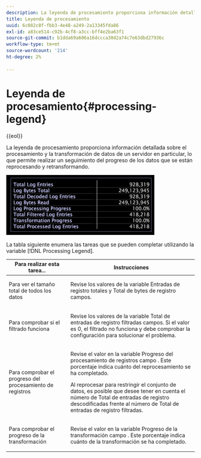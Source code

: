 ```yaml
---
description: La leyenda de procesamiento proporciona información detallada sobre el procesamiento y la transformación de datos de un servidor en particular, lo que permite realizar un seguimiento del progreso de los datos que se están reprocesando y retransformando.
title: Leyenda de procesamiento
uuid: 6c082c8f-fbb3-4e48-a249-2a13345fda86
exl-id: a83ce514-c92b-4cf8-a3cc-bff4e2ba63f1
source-git-commit: b1dda69a606a16dccca30d2a74c7e63dbd27936c
workflow-type: tm+mt
source-wordcount: '214'
ht-degree: 2%

---
```


# Leyenda de procesamiento{#processing-legend}

{{eol}}

La leyenda de procesamiento proporciona información detallada sobre el procesamiento y la transformación de datos de un servidor en particular, lo que permite realizar un seguimiento del progreso de los datos que se están reprocesando y retransformando.

![](assets/vis_ProcessingLegend.png)

La tabla siguiente enumera las tareas que se pueden completar utilizando la variable [!DNL Processing Legend].

<table id="table_6149250C44B14C44A3CB1CEF68B280C6"> 
 <thead> 
  <tr> 
   <th colname="col1" class="entry"> Para realizar esta tarea... </th> 
   <th colname="col2" class="entry"> Instrucciones </th> 
  </tr> 
 </thead>
 <tbody> 
  <tr> 
   <td colname="col1"> <p>Para ver el tamaño total de todos los datos </p> </td> 
   <td colname="col2"> <p>Revise los valores de la variable <span class="wintitle"> Entradas de registro totales</span> y <span class="wintitle"> Total de bytes de registro</span> campos. </p> </td> 
  </tr> 
  <tr> 
   <td colname="col1"> <p>Para comprobar si el filtrado funciona </p> </td> 
   <td colname="col2"> <p>Revise los valores de la variable <span class="wintitle"> Total de entradas de registro filtradas</span> campos. Si el valor es 0, el filtrado no funciona y debe comprobar la configuración para solucionar el problema. </p> </td> 
  </tr> 
  <tr> 
   <td colname="col1"> <p>Para comprobar el progreso del procesamiento de registros </p> </td> 
   <td colname="col2"> <p>Revise el valor en la variable <span class="wintitle"> Progreso del procesamiento de registros</span> campo . Este porcentaje indica cuánto del reprocesamiento se ha completado. </p> <p>Al reprocesar para restringir el conjunto de datos, es posible que desee tener en cuenta el número de <span class="wintitle"> Total de entradas de registro descodificadas</span> frente al número de <span class="wintitle"> Total de entradas de registro filtradas</span>. </p> </td> 
  </tr> 
  <tr> 
   <td colname="col1"> <p>Para comprobar el progreso de la transformación </p> </td> 
   <td colname="col2"> <p>Revise el valor en la variable <span class="wintitle"> Progreso de la transformación</span> campo . Este porcentaje indica cuánto de la transformación se ha completado. </p> </td> 
  </tr> 
 </tbody> 
</table>
